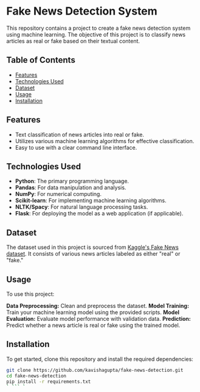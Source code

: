
# Fake News Detection System

This repository contains a project to create a fake news detection system using machine learning. The objective of this project is to classify news articles as real or fake based on their textual content.

## Table of Contents

- [Features](#features)
- [Technologies Used](#technologies-used)
- [Dataset](#dataset)
- [Usage](#usage)
- [Installation](#installation)


## Features

- Text classification of news articles into real or fake.
- Utilizes various machine learning algorithms for effective classification.
- Easy to use with a clear command line interface.

## Technologies Used

- **Python**: The primary programming language.
- **Pandas**: For data manipulation and analysis.
- **NumPy**: For numerical computing.
- **Scikit-learn**: For implementing machine learning algorithms.
- **NLTK/Spacy**: For natural language processing tasks.
- **Flask**: For deploying the model as a web application (if applicable).

## Dataset

The dataset used in this project is sourced from [Kaggle's Fake News dataset](https://www.kaggle.com/c/fake-news/data). It consists of various news articles labeled as either "real" or "fake."


## Usage
To use this project:

**Data Preprocessing:** Clean and preprocess the dataset.
**Model Training:** Train your machine learning model using the provided scripts.
**Model Evaluation:** Evaluate model performance with validation data.
**Prediction:** Predict whether a news article is real or fake using the trained model.


## Installation

To get started, clone this repository and install the required dependencies:

```bash
git clone https://github.com/kavishagupta/fake-news-detection.git
cd fake-news-detection
pip install -r requirements.txt
` ``` `


